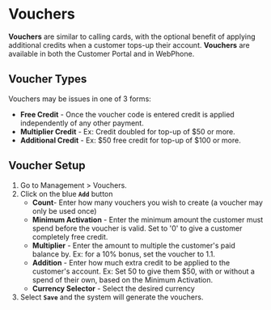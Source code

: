 # Vouchers

**Vouchers** are similar to calling cards, with the optional benefit of applying additional credits when a customer tops-up their account. **Vouchers** are available in both the Customer Portal and in WebPhone. 

## Voucher Types

Vouchers may be issues in one of 3 forms:

* **Free Credit** - Once the voucher code is entered credit is applied independently of any other payment.
* **Multiplier Credit** - Ex: Credit doubled for top-up of $50 or more.
* **Additional Credit** - Ex: $50 free credit for top-up of $100 or more.


## Voucher Setup

1. Go to Management > Vouchers.
2. Click on the blue **`Add`** button
    * **Count**- Enter how many vouchers you wish to create (a voucher may only be used once)
    * **Minimum Activation** - Enter the minimum amount the customer must spend before the voucher is valid. Set to '0' to give a customer completely free credit. 
    * **Multiplier** - Enter the amount to multiple the customer's paid balance by. Ex: for a 10% bonus, set the voucher to 1.1.
    * **Addition** - Enter how much extra credit to be applied to the customer's account. Ex: Set 50 to give them $50, with or without a spend of their own, based on the Minimum Activation.
    * **Currency Selector** - Select the desired currency
3. Select **`Save`** and the system will generate the vouchers.



